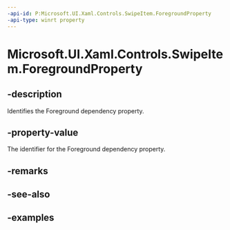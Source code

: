 ```yaml
---
-api-id: P:Microsoft.UI.Xaml.Controls.SwipeItem.ForegroundProperty
-api-type: winrt property
---
```


<!-- Property syntax.
public DependencyProperty ForegroundProperty { get; }
-->

# Microsoft.UI.Xaml.Controls.SwipeItem.ForegroundProperty

## -description

Identifies the Foreground dependency property.

## -property-value

The identifier for the Foreground dependency property.

## -remarks

## -see-also

## -examples

